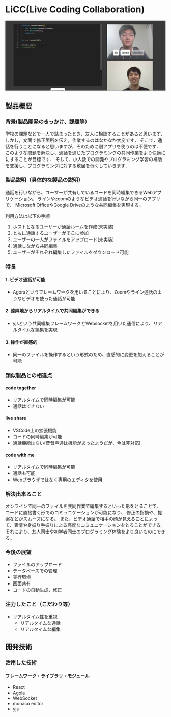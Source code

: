 # LiCC(Live Coding Collaboration)

[![IMAGE ALT TEXT HERE](banner.jpg)](https://youtu.be/pRpLsNX5XbE)

## 製品概要
### 背景(製品開発のきっかけ、課題等）

学校の課題などで一人で詰まったとき，友人に相談することがあると思います．
しかし，文面で修正箇所を伝え，作業するのはなかなか大変です．
そこで，通話を行うことになると思いますが，そのために別アプリを使うのは不便です．
このような問題を解決し、通話を通じたプログラミングの共同作業をより快適ににすることが目標です．
そして、小人数での開発やプログラミング学習の補助を支援し、プログラミングに対する敷居を低くしていきます．

### 製品説明（具体的な製品の説明）
通話を行いながら、ユーザーが共有しているコードを同時編集できるWebアプリケーション。
ラインやzoomのようなビデオ通話を行いながら同一のアプリで、
Microsoft OfficeやGoogle Driveのような共同編集を実現する。

利用方法は以下の手順
1. ホストとなるユーザーが通話ルームを作成(未実装)
2. ともに通話するユーザーがそこに参加
3. ユーザーの一人がファイルをアップロード(未実装)
4. 通話しながら共同編集
5. ユーザーがそれぞれ編集したファイルをダウンロード可能

### 特長
#### 1. ビデオ通話が可能

- Agoraというフレームワークを用いることにより、Zoomやライン通話のようなビデオを使った通話が可能

#### 2. 遠隔地からリアルタイムで共同編集ができる

- yjsという共同編集フレームワークとWebsocketを用いた通信により、リアルタイムな編集を実現

#### 3. 操作が直感的

- 同一のファイルを操作するという形式のため、直感的に変更を加えることが可能

### 類似製品との相違点

#### code together

- リアルタイムで同時編集が可能
- 通話はできない

#### live share

- VSCode上の拡張機能
- コードの同時編集が可能
- 通話機能はない(昔音声通は機能があったようだが、今は非対応)

#### code with me

- リアルタイムで同時編集が可能
- 通話も可能
- Webブラウザではなく専用のエディタを使用

### 解決出来ること
オンラインで同一のファイルを共同作業で編集するといった形をとることで、
コードに直接書く形でのコミュニケーションが可能になり、
修正の指摘や、提案などがスムーズになる。
また、ビデオ通話で相手の顔が見えることによって、表情や身振り手振りによる高度なコミュニケーションをとることができる。それにより、友人同士や初学者同士のプログラミング体験をより良いものにできる。

### 今後の展望
* ファイルのアップロード
* データベースでの管理
* 実行環境
* 画面共有
* コードの自動生成，修正

### 注力したこと（こだわり等）
- リアルタイム性を重視
  - リアルタイムな通話
  - リアルタイムな編集

## 開発技術
### 活用した技術
#### フレームワーク・ライブラリ・モジュール
* React
* Agola
* WebSocket
* monaco editor
* yjs
